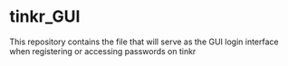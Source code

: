 # tinkr_GUI
This repository contains the file that will serve as the GUI login
interface when registering or accessing passwords on tinkr
